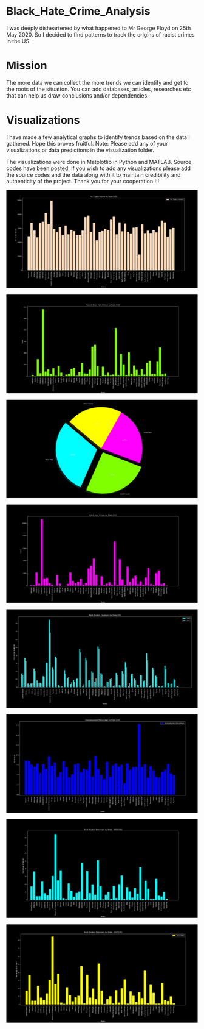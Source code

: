 # Black_Hate_Crime_Analysis
I was deeply disheartened by what happened to Mr George Floyd on 25th May 2020. So I decided to find patterns to track the origins of racist crimes in the US.

# Mission
The more data we can collect the more trends we can identify and get to the roots of the situation. You can add databases, articles, researches etc that can help us draw conclusions and/or dependencies.

# Visualizations

I have made a few analytical graphs to identify trends based on the data I gathered. Hope this proves fruitful.
Note: Please add any of your visualizations or data predictions in the visualization folder.

The visualizations were done in Matplotlib in Python and MATLAB. Source codes have been posted. If you wish to add any visualizations please add the source codes and the data along with it to maintain credibility and authenticity of the project. Thank you for your cooperation !!!

![Per Capita Income by State](https://github.com/pandyah5/Black_Hate_Crime_Analysis/blob/master/Visualizations/Per_Capita_Income_US.png)

![Recents State Wise hate Crime](https://github.com/pandyah5/Black_Hate_Crime_Analysis/blob/master/Visualizations/Recent_State_wise_black_crime_count.png)

![IncomeDistribution](https://github.com/pandyah5/Black_Hate_Crime_Analysis/blob/master/Visualizations/IncomeDistribution.png)

![Image 1](https://github.com/pandyah5/Black_Hate_Crime_Analysis/blob/master/Visualizations/State_wise_black_crime_count.png)

![Image 2](https://github.com/pandyah5/Black_Hate_Crime_Analysis/blob/master/Visualizations/State_wise_black_enrolment_comp_US.png)

![Image 3](https://github.com/pandyah5/Black_Hate_Crime_Analysis/blob/master/Visualizations/Unemployment_Perecntage_US.png)

![Image 4](https://github.com/pandyah5/Black_Hate_Crime_Analysis/blob/master/Visualizations/State_wise_black_enrolment_2000_US.png)

![Image 5](https://github.com/pandyah5/Black_Hate_Crime_Analysis/blob/master/Visualizations/State_wise_black_enrolment_2017_US.png)
